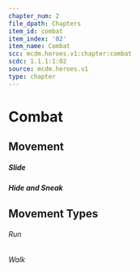 ```yaml
---
chapter_num: 2
file_dpath: Chapters
item_id: combat
item_index: '02'
item_name: Combat
scc: mcdm.heroes.v1:chapter:combat
scdc: 1.1.1:1:02
source: mcdm.heroes.v1
type: chapter
---
```


# Combat

## Movement

##### Slide

##### Hide and Sneak

## Movement Types

###### Run

###### Walk
